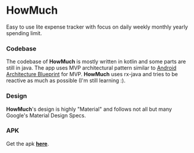 # HowMuch
Easy to use lite expense tracker with focus on daily weekly monthly yearly spending limit.

### Codebase
The codebase of <b>HowMuch</b> is mostly written in kotlin and some parts are still in java. The app uses MVP architectural pattern similar to <a href="https://github.com/googlesamples/android-architecture/tree/todo-mvp/">Android Architecture Blueprint</a> for MVP. <b>HowMuch</b> uses rx-java and tries to be reactive as much as possible (I'm still learning :).

### Design
<b>HowMuch</b>'s design is highly "Material" and follows not all but many Google's Material Design Specs.

### APK

Get the apk <b><a href="https://github.com/amanshuraikwar/HowMuch/blob/master/app/release/app-release.apk">here</a></b>.
